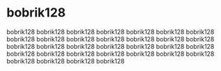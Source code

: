 # bobrik128
bobrik128 bobrik128 bobrik128 bobrik128 bobrik128 bobrik128 bobrik128 bobrik128 bobrik128 bobrik128 bobrik128 bobrik128 bobrik128 bobrik128 bobrik128 bobrik128 bobrik128 bobrik128 bobrik128 bobrik128 bobrik128 bobrik128 bobrik128 bobrik128 bobrik128 bobrik128 bobrik128 bobrik128 bobrik128 bobrik128 bobrik128 bobrik128 

